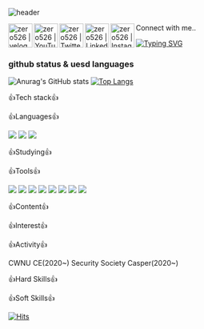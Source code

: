 ![header](https://capsule-render.vercel.app/api?type=waving&color=auto&height=250&section=header&text=Hi!&nbsp;Its&nbsp;zER0&fontSize=90)

Connect with me..
[<img align="left" alt="zero526 | velog" width="48px" src="https://img.icons8.com/color/48/000000/blog.png" />][website]
[<img align="left" alt="zero526 | YouTube" width="48px" src="https://img.icons8.com/color/48/000000/youtube-play.png" />][youtube]
[<img align="left" alt="zero526 | Twitter" width="48px" src="https://img.icons8.com/color/48/000000/twitter-squared.png" />][twitter]
[<img align="left" alt="zero526 | LinkedIn" width="48px" src="https://img.icons8.com/color/48/000000/linkedin.png" />][linkedin]
[<img align="left" alt="zero526 | Instagram" width="48px" src="https://img.icons8.com/color/48/000000/instagram-new--v2.png" />][instagram]

[website]: https://naver.com
[twitter]: https://twitter.com/
[youtube]: https://youtube.com/
[linkedin]: https://linkedin.com/in/
[instagram]: https://instagram.com/


[![Typing SVG](https://readme-typing-svg.demolab.com/?lines=First+line+of+text;Second+line+of+text)](https://git.io/typing-svg)

### github status & uesd languages ### 
![Anurag's GitHub stats](https://github-readme-stats.vercel.app/api?username=zero526&show_icons=true&theme=radical) [![Top Langs](https://github-readme-stats.vercel.app/api/top-langs/?username=zero526&layout=compact)](https://github.com/delay-100/github-readme-stats) 

👍Tech stack👍

👍Languages👍
<p>
  <img src="https://img.shields.io/badge/C-A8B9CC?style=flat&logo=C&logoColor=white"/>
  <img src="https://img.shields.io/badge/C++-00599C?style=flat&logo=C%2B%2B&logoColor=white"/>
  <img src="https://img.shields.io/badge/Python-3776AB?style=flat&logo=Python&logoColor=white"/>
</p>

👍Studying👍

👍Tools👍
<p>
  <img src="https://img.shields.io/badge/Visual Studio-5C2D91?style=flat&logo=Visual Studio&logoColor=white"/>
  <img src="https://img.shields.io/badge/Docker-2496ED?style=flat&logo=Docker&logoColor=white"/>
  <img src="https://img.shields.io/badge/Google Colab-F9AB00?style=flat&logo=Google Colab&logoColor=white"/>
  <img src="https://img.shields.io/badge/Linux-FCC624?style=flat&logo=linux&logoColor=black"/>
  <img src="https://img.shields.io/badge/Ubuntu-E95420?style=flat&logo=Ubuntu&logoColor=white"/>
  <img src="https://img.shields.io/badge/Amazon AWS-232F3E?style=flat&logo=amazonaws&logoColor=white"/>
  <img src="https://img.shields.io/badge/GitHub-181717?style=flat&logo=GitHub&logoColor=white"/>
  <img src="https://img.shields.io/badge/Flask-000000?style=flat&logo=flask&logoColor=white"/>
</p>

👍Content👍

👍Interest👍

👍Activity👍
<p>
  CWNU CE(2020~)
  Security Society Casper(2020~)
</p>


👍Hard Skills👍

👍Soft Skills👍

<!--  백준 연동
http://mazassumnida.wtf/api/v1/generate_badge?boj={username}
-->

<!-- 방문자 수 표시 -->
[![Hits](https://hits.seeyoufarm.com/api/count/incr/badge.svg?url=https%3A%2F%2Fgithub.com%2Fzero526%2Fhit-counter&count_bg=%2379C83D&title_bg=%23555555&icon=&icon_color=%23E7E7E7&title=hits&edge_flat=false)](https://hits.seeyoufarm.com)

<!--
**zero526/zero526** is a ✨ _special_ ✨ repository because its `README.md` (this file) appears on your GitHub profile.

Here are some ideas to get you started:

- 🔭 I’m currently working on ...
- 🌱 I’m currently learning ...
- 👯 I’m looking to collaborate on ...
- 🤔 I’m looking for help with ...
- 💬 Ask me about ...
- 📫 How to reach me: ...
- 😄 Pronouns: ...
- ⚡ Fun fact: ...
-->
